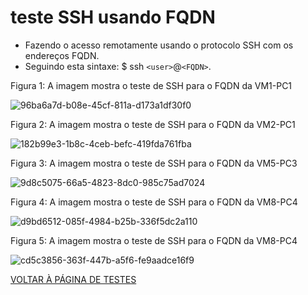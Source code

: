 
# teste SSH usando FQDN
- Fazendo o acesso remotamente usando o protocolo SSH com os endereços FQDN.
- Seguindo esta sintaxe: $ ssh ``<user>``@``<FQDN>``.



Figura 1: A imagem mostra o teste de SSH para o FQDN da VM1-PC1

![96ba6a7d-b08e-45cf-811a-d173a1df30f0](https://user-images.githubusercontent.com/103062837/187974937-0046c94d-84c9-4003-9af8-c908913b5ff8.jpeg)

Figura 2: A imagem mostra o teste de SSH para o FQDN da VM2-PC1

![182b99e3-1b8c-4ceb-befc-419fda761fba](https://user-images.githubusercontent.com/103062837/187975102-f06490af-03df-451d-ac6d-a7a97ad15e82.jpeg)

Figura 3: A imagem mostra o teste de SSH para o FQDN da VM5-PC3

![9d8c5075-66a5-4823-8dc0-985c75ad7024](https://user-images.githubusercontent.com/103062837/187975916-ee6af1b5-2db0-4713-9baa-0ed1b88527c9.jpeg)

Figura 4: A imagem mostra o teste de SSH para o FQDN da VM8-PC4

![d9bd6512-085f-4984-b25b-336f5dc2a110](https://user-images.githubusercontent.com/103062837/187968781-9a82398e-1110-402f-aaec-b918ca5aef25.jpeg)

Figura 5: A imagem mostra o teste de SSH para o FQDN da VM8-PC4

![cd5c3856-363f-447b-a5f6-fe9aadce16f9](https://user-images.githubusercontent.com/103062837/187968789-0f7af9e1-9b54-4f2d-9784-a885469f9c3b.jpeg)

[VOLTAR À PÁGINA DE TESTES](https://github.com/laurargs/RedeApolo/blob/main/RedeApolo-main/RedeApolo-main/testes.md)

